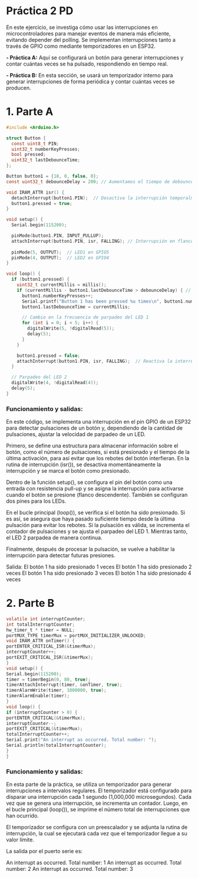 # Práctica 2 PD

En este ejercicio, se investiga cómo usar las interrupciones en microcontroladores para manejar eventos de manera más eficiente, evitando depender del polling. Se implementan interrupciones tanto a través de GPIO como mediante temporizadores en un ESP32.

**- Práctica A:**
Aquí se configurará un botón para generar interrupciones y contar cuántas veces se ha pulsado, respondiendo en tiempo real.

**- Práctica B:**
En esta sección, se usará un temporizador interno para generar interrupciones de forma periódica y contar cuántas veces se producen.

# 1. Parte A
```c
#include <Arduino.h>

struct Button {
  const uint8_t PIN;
  uint32_t numberKeyPresses;
  bool pressed;
  uint32_t lastDebounceTime;
};

Button button1 = {18, 0, false, 0};
const uint32_t debounceDelay = 200; // Aumentamos el tiempo de debounce

void IRAM_ATTR isr() { 
  detachInterrupt(button1.PIN);  // Desactiva la interrupción temporalmente
  button1.pressed = true;
}

void setup() { 
  Serial.begin(115200); 

  pinMode(button1.PIN, INPUT_PULLUP);
  attachInterrupt(button1.PIN, isr, FALLING); // Interrupción en flanco de bajada
  
  pinMode(5, OUTPUT);  // LED1 en GPIO5
  pinMode(4, OUTPUT);  // LED2 en GPIO4
} 

void loop() { 
  if (button1.pressed) { 
    uint32_t currentMillis = millis();
    if (currentMillis - button1.lastDebounceTime > debounceDelay) { // Verifica debounce
      button1.numberKeyPresses++;
      Serial.printf("Button 1 has been pressed %u times\n", button1.numberKeyPresses);
      button1.lastDebounceTime = currentMillis;

      // Cambio en la frecuencia de parpadeo del LED 1
      for (int i = 0; i < 5; i++) {
        digitalWrite(5, !digitalRead(5));
        delay(5);
      }
    }

    button1.pressed = false;
    attachInterrupt(button1.PIN, isr, FALLING);  // Reactiva la interrupción
  } 

  // Parpadeo del LED 2
  digitalWrite(4, !digitalRead(4));  
  delay(5);  
}
```
### Funcionamiento y salidas:

En este código, se implementa una interrupción en el pin GPIO de un ESP32 para detectar pulsaciones de un botón y, dependiendo de la cantidad de pulsaciones, ajustar la velocidad de parpadeo de un LED.

Primero, se define una estructura para almacenar información sobre el botón, como el número de pulsaciones, si está presionado y el tiempo de la última activación, para así evitar que los rebotes del botón interfieran. En la rutina de interrupción (isr()), se desactiva momentáneamente la interrupción y se marca el botón como presionado.

Dentro de la función setup(), se configura el pin del botón como una entrada con resistencia pull-up y se asigna la interrupción para activarse cuando el botón se presione (flanco descendente). También se configuran dos pines para los LEDs.

En el bucle principal (loop()), se verifica si el botón ha sido presionado. Si es así, se asegura que haya pasado suficiente tiempo desde la última pulsación para evitar los rebotes. Si la pulsación es válida, se incrementa el contador de pulsaciones y se ajusta el parpadeo del LED 1. Mientras tanto, el LED 2 parpadea de manera continua.

Finalmente, después de procesar la pulsación, se vuelve a habilitar la interrupción para detectar futuras presiones.

Salida:
El botón 1 ha sido presionado 1 veces
El botón 1 ha sido presionado 2 veces
El botón 1 ha sido presionado 3 veces
El botón 1 ha sido presionado 4 veces

# 2. Parte B
```c
volatile int interruptCounter;
int totalInterruptCounter;
hw_timer_t * timer = NULL;
portMUX_TYPE timerMux = portMUX_INITIALIZER_UNLOCKED;
void IRAM_ATTR onTimer() {
portENTER_CRITICAL_ISR(&timerMux);
interruptCounter++;
portEXIT_CRITICAL_ISR(&timerMux);
}
void setup() {
Serial.begin(115200);
timer = timerBegin(0, 80, true);
timerAttachInterrupt(timer, &onTimer, true);
timerAlarmWrite(timer, 1000000, true);
timerAlarmEnable(timer);
}
void loop() {
if (interruptCounter > 0) {
portENTER_CRITICAL(&timerMux);
interruptCounter--;
portEXIT_CRITICAL(&timerMux);
totalInterruptCounter++;
Serial.print("An interrupt as occurred. Total number: ");
Serial.println(totalInterruptCounter);
}
}
```
### Funcionamiento y salidas:

En esta parte de la práctica, se utiliza un temporizador para generar interrupciones a intervalos regulares. El temporizador está configurado para disparar una interrupción cada 1 segundo (1,000,000 microsegundos). Cada vez que se genera una interrupción, se incrementa un contador. Luego, en el bucle principal (loop()), se imprime el número total de interrupciones que han ocurrido.

El temporizador se configura con un preescalador y se adjunta la rutina de interrupción, la cual se ejecutará cada vez que el temporizador llegue a su valor límite.

La salida por el puerto serie es: 

An interrupt as occurred. Total number: 1
An interrupt as occurred. Total number: 2
An interrupt as occurred. Total number: 3

